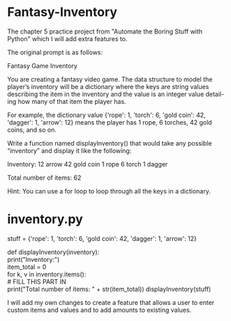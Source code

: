 # Fantasy-Inventory
The chapter 5 practice project from "Automate the Boring Stuff with Python" which I will add extra features to. 

The original prompt is as follows:

Fantasy Game Inventory

You are creating a fantasy video game. The data structure to model the player’s inventory will be a dictionary where the keys are string values describing the item in the inventory and the value is an integer value detail-ing how many of that item the player has. 

For example, the dictionary value {'rope': 1, 'torch': 6, 'gold coin': 42, 'dagger': 1, 'arrow': 12} means the player has 1 rope, 6 torches, 42 gold coins, and so on.

Write a function named displayInventory() that would take any possible “inventory” and display it like the following:

Inventory:
12 arrow
42 gold coin
1 rope
6 torch
1 dagger

Total number of items: 62

Hint: You can use a for loop to loop through all the keys in a dictionary.

# inventory.py
stuff = {'rope': 1, 'torch': 6, 'gold coin': 42, 'dagger': 1, 'arrow': 12}

def displayInventory(inventory):    
  print("Inventory:")    
  item_total = 0    
  for k, v in inventory.items():        
    # FILL THIS PART IN    
    print("Total number of items: " + str(item_total))
    displayInventory(stuff)


I will add my own changes to create a feature that allows a user to enter custom items and values and to add amounts to existing values. 
